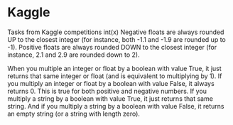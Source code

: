 # Kaggle
Tasks from Kaggle competitions
int(x)
Negative floats are always rounded UP to the closest integer (for instance, both -1.1 and -1.9 are rounded up to -1). Positive floats are always rounded DOWN to the closest integer (for instance, 2.1 and 2.9 are rounded down to 2).

When you multiple an integer or float by a boolean with value True, it just returns that same integer or float (and is equivalent to multiplying by 1). If you multiply an integer or float by a boolean with value False, it always returns 0. This is true for both positive and negative numbers. If you multiply a string by a boolean with value True, it just returns that same string. And if you multiply a string by a boolean with value False, it returns an empty string (or a string with length zero).
